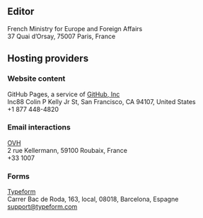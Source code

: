 ## Editor

French Ministry for Europe and Foreign Affairs<br>
37 Quai d’Orsay, 75007 Paris, France

## Hosting providers

### Website content

GitHub Pages, a service of [GitHub, Inc](https://github.com)<br>
Inc88 Colin P Kelly Jr St, San Francisco, CA 94107, United States<br>
+1 877 448-4820

### Email interactions

[OVH](https://www.ovh.com/)<br>
2 rue Kellermann, 59100 Roubaix, France<br>
+33 1007

### Forms

[Typeform](https://www.typeform.com)<br>
Carrer Bac de Roda, 163, local, 08018, Barcelona, Espagne<br>
support@typeform.com
